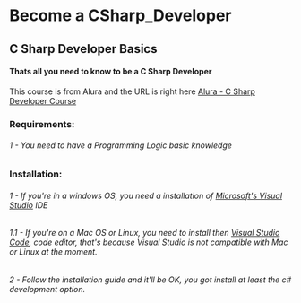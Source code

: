 # Become a CSharp_Developer
## C Sharp Developer Basics

#### Thats all you need to know to be a C Sharp Developer

This course is from Alura and the URL is right here [Alura - C Sharp Developer Course](https://cursos.alura.com.br/career/desenvolvedor-csharp)

### Requirements:

###### 1 - You need to have a Programming Logic basic knowledge

### Installation:

###### 1 - If you're in a windows OS, you need a installation of [Microsoft's Visual Studio](https://visualstudio.microsoft.com/) IDE

###### 1.1 - If you're on a Mac OS or Linux, you need to install then [Visual Studio Code](https://code.visualstudio.com/), code editor, that's because Visual Studio is not compatible with Mac or Linux at the moment.

###### 2 - Follow the installation guide and it'll be OK, you got install at least the c# development option.
